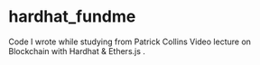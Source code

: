 # hardhat_fundme

Code I wrote while studying from Patrick Collins Video lecture on Blockchain with Hardhat & Ethers.js .
